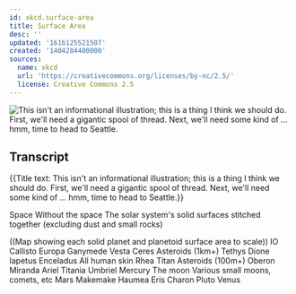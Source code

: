 ```yaml
---
id: xkcd.surface-area
title: Surface Area
desc: ''
updated: '1616125521507'
created: '1404284400000'
sources:
  name: xkcd
  url: 'https://creativecommons.org/licenses/by-nc/2.5/'
  license: Creative Commons 2.5
---
```

![This isn't an informational illustration; this is a thing I think we should do. First, we'll need a gigantic spool of thread. Next, we'll need some kind of ... hmm, time to head to Seattle.](https://imgs.xkcd.com/comics/surface_area.png)

## Transcript
{{Title text: This isn't an informational illustration; this is a thing I think we should do. First, we'll need a gigantic spool of thread. Next, we'll need some kind of ... hmm, time to head to Seattle.}}

Space
Without the space
The solar system's solid surfaces stitched together
(excluding dust and small rocks)

((Map showing each solid planet and planetoid surface area to scale))
IO
Callisto
Europa
Ganymede
Vesta
Ceres
Asteroids (1km+)
Tethys
Dione
Iapetus
Enceladus
All human skin
Rhea
Titan
Asteroids (100m+)
Oberon
Miranda
Ariel
Titania
Umbriel
Mercury
The moon
Various small moons, comets, etc
Mars
Makemake
Haumea
Eris
Charon
Pluto
Venus
